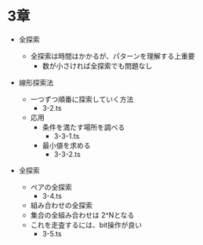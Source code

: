 # 3章

- 全探索
  - 全探索は時間はかかるが、パターンを理解する上重要
    - 数が小さければ全探索でも問題なし

- 線形探索法
  - 一つずつ順番に探索していく方法
    - 3-2.ts
  - 応用
    - 条件を満たす場所を調べる
      - 3-3-1.ts
    - 最小値を求める
      - 3-3-2.ts

- 全探索
  - ペアの全探索
    - 3-4.ts
  - 組み合わせの全探索
  - 集合の全組み合わせは 2^Nとなる
  - これを走査するには、bit操作が良い
    - 3-5.ts
